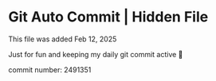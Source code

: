 # Git Auto Commit | Hidden File

This file was added Feb 12, 2025

Just for fun and keeping my daily git commit active 🤪

commit number: 2491351
